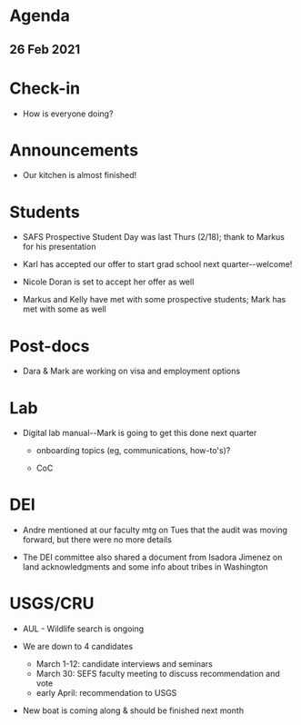 # Agenda

## 26 Feb 2021


# Check-in

* How is everyone doing?


# Announcements

* Our kitchen is almost finished!


# Students

* SAFS Prospective Student Day was last Thurs (2/18); thank to Markus for his presentation

* Karl has accepted our offer to start grad school next quarter--welcome!

* Nicole Doran is set to accept her offer as well

* Markus and Kelly have met with some prospective students; Mark has met with some as well


# Post-docs

* Dara & Mark are working on visa and employment options


# Lab

* Digital lab manual--Mark is going to get this done next quarter

    - onboarding topics (eg, communications, how-to's)?
    
    - CoC
    

# DEI

* Andre mentioned at our faculty mtg on Tues that the audit was moving forward, but there were no more details

* The DEI committee also shared a document from Isadora Jimenez on land acknowledgments and some info about tribes in Washington


# USGS/CRU

* AUL - Wildlife search is ongoing

* We are down to 4 candidates

    - March 1-12: candidate interviews and seminars  
    - March 30: SEFS faculty meeting to discuss recommendation and vote  
    - early April: recommendation to USGS

* New boat is coming along & should be finished next month

